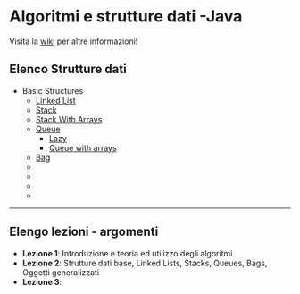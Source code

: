 # Algoritmi e strutture dati -Java
Visita la [wiki](https://github.com/follen99/AlgorithmsAndDataStructures_java/wiki) per altre informazioni!

## Elenco Strutture dati
- Basic Structures
  - [Linked List](https://github.com/follen99/AlgorithmsAndDataStructures_java/tree/main/src/main/java/DataStructures/LinkedList)
  - [Stack](https://github.com/follen99/AlgorithmsAndDataStructures_java/tree/main/src/main/java/DataStructures/Stack)
  - [Stack With Arrays](https://github.com/follen99/AlgorithmsAndDataStructures_java/tree/main/src/main/java/DataStructures/Array%20Stack) 
  - [Queue](https://github.com/follen99/AlgorithmsAndDataStructures_java/tree/main/src/main/java/DataStructures/Queue/Optimized)
    - [Lazy](https://github.com/follen99/AlgorithmsAndDataStructures_java/tree/main/src/main/java/DataStructures/Queue/Lazy)  
    - [Queue with arrays](https://github.com/follen99/AlgorithmsAndDataStructures_java/tree/main/src/main/java/DataStructures/Queue/ArrayQueue)
  - [Bag](https://github.com/follen99/AlgorithmsAndDataStructures_java/tree/main/src/main/java/DataStructures/Bag)
  - []()
  - []()
  - []()
  - []()


---
## Elengo lezioni - argomenti

- **Lezione 1**: Introduzione e teoria ed utilizzo degli algoritmi
- **Lezione 2**: Strutture dati base, Linked Lists, Stacks, Queues, Bags, Oggetti generalizzati
- **Lezione 3**: 
